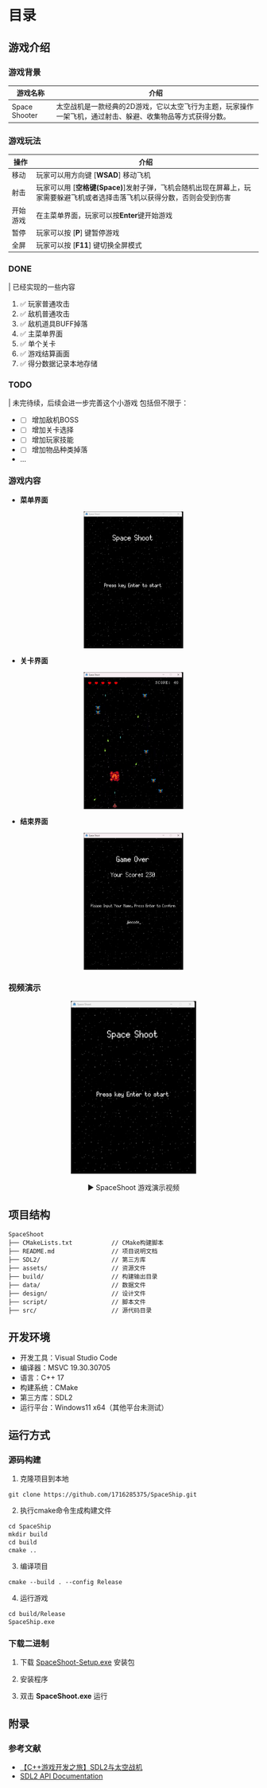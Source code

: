# 目录
## 游戏介绍
### 游戏背景
| 游戏名称 | 介绍 |
| --- | --- |
| Space Shooter | 太空战机是一款经典的2D游戏，它以太空飞行为主题，玩家操作一架飞机，通过射击、躲避、收集物品等方式获得分数。
### 游戏玩法
| 操作 | 介绍 |
| --- | --- |
| 移动 | 玩家可以用方向键 [**WSAD**] 移动飞机
| 射击 | 玩家可以用 [**空格键(Space)**]发射子弹，飞机会随机出现在屏幕上，玩家需要躲避飞机或者选择击落飞机以获得分数，否则会受到伤害
| 开始游戏 | 在主菜单界面，玩家可以按**Enter**键开始游戏
| 暂停 | 玩家可以按 [**P**] 键暂停游戏
| 全屏 | 玩家可以按 [**F11**] 键切换全屏模式
### DONE
| 已经实现的一些内容
1. ✅ 玩家普通攻击
2. ✅ 敌机普通攻击
3. ✅ 敌机道具BUFF掉落
4. ✅ 主菜单界面
5. ✅ 单个关卡
6. ✅ 游戏结算画面
7. ✅ 得分数据记录本地存储     
### TODO
| 未完待续，后续会进一步完善这个小游戏
包括但不限于：
* - [ ] 增加敌机BOSS
* - [ ] 增加关卡选择
* - [ ] 增加玩家技能
* - [ ] 增加物品种类掉落
* ...
### 游戏内容
* **菜单界面**  
<div align="center">
  <img src="./doc/img/menu.png" style="width: 200px; height: auto; display: block; margin: 10px 0;">
</div>

* **关卡界面**  
<div align="center">
    <img src="./doc/img/level1.png" style="width: 200px; height: auto; display: block; margin: 10px 0;">
</div>

* **结束界面**  
<div align="center">
    <img src="./doc/img/gameover.png" style="width: 200px; height: auto; display: block; margin: 10px 0;">
</div>

### 视频演示

<div align="center">
  <a href="./doc/video/sapceshoot-demo.mp4">
    <img src="./doc/img/menu.png" width="50%">
  </a>
  <p><span>▶️ SpaceShoot 游戏演示视频</span></p>
</div>

## 项目结构
```
SpaceShoot
├── CMakeLists.txt           // CMake构建脚本
├── README.md                // 项目说明文档
├── SDL2/                    // 第三方库
├── assets/                  // 资源文件    
├── build/                   // 构建输出目录
├── data/                    // 数据文件
├── design/                  // 设计文件
├── script/                  // 脚本文件
├── src/                     // 源代码目录
```
## 开发环境
* 开发工具：Visual Studio Code
* 编译器：MSVC 19.30.30705
* 语言：C++ 17
* 构建系统：CMake
* 第三方库：SDL2
* 运行平台：Windows11 x64（其他平台未测试）
## 运行方式
### 源码构建
1. 克隆项目到本地
```
git clone https://github.com/1716285375/SpaceShip.git
```
2. 执行cmake命令生成构建文件
```
cd SpaceShip
mkdir build
cd build
cmake ..
```
3. 编译项目
```
cmake --build . --config Release
```
4. 运行游戏
```
cd build/Release
SpaceShip.exe
```
### 下载二进制
1. 下载 [SpaceShoot-Setup.exe](https://github.com/1716285375/SpaceShip/releases/tag/v1.0.0-beta) 安装包



2. 安装程序
3. 双击 **SpaceShoot.exe** 运行
## 附录
### 参考文献
*  [【C++游戏开发之旅】SDL2与太空战机](https://en.wikipedia.org/wiki/Space_Shooter)
* [SDL2 API Documentation](https://wiki.libsdl.org/wiki/index)
